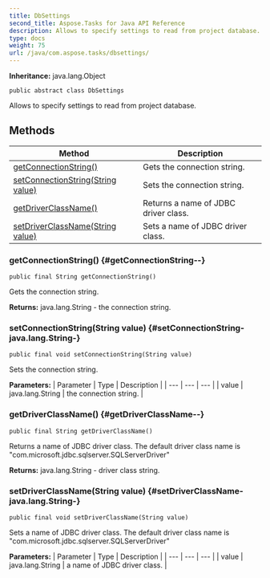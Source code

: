 ```yaml
---
title: DbSettings
second_title: Aspose.Tasks for Java API Reference
description: Allows to specify settings to read from project database.
type: docs
weight: 75
url: /java/com.aspose.tasks/dbsettings/
---
```


**Inheritance:**
java.lang.Object
```
public abstract class DbSettings
```

Allows to specify settings to read from project database.
## Methods

| Method | Description |
| --- | --- |
| [getConnectionString()](#getConnectionString--) | Gets the connection string. |
| [setConnectionString(String value)](#setConnectionString-java.lang.String-) | Sets the connection string. |
| [getDriverClassName()](#getDriverClassName--) | Returns a name of JDBC driver class. |
| [setDriverClassName(String value)](#setDriverClassName-java.lang.String-) | Sets a name of JDBC driver class. |
### getConnectionString() {#getConnectionString--}
```
public final String getConnectionString()
```


Gets the connection string.

**Returns:**
java.lang.String - the connection string.
### setConnectionString(String value) {#setConnectionString-java.lang.String-}
```
public final void setConnectionString(String value)
```


Sets the connection string.

**Parameters:**
| Parameter | Type | Description |
| --- | --- | --- |
| value | java.lang.String | the connection string. |

### getDriverClassName() {#getDriverClassName--}
```
public final String getDriverClassName()
```


Returns a name of JDBC driver class. The default driver class name is "com.microsoft.jdbc.sqlserver.SQLServerDriver"

**Returns:**
java.lang.String - driver class string.
### setDriverClassName(String value) {#setDriverClassName-java.lang.String-}
```
public final void setDriverClassName(String value)
```


Sets a name of JDBC driver class. The default driver class name is "com.microsoft.jdbc.sqlserver.SQLServerDriver"

**Parameters:**
| Parameter | Type | Description |
| --- | --- | --- |
| value | java.lang.String | a name of JDBC driver class. |

